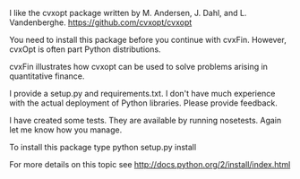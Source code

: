 I like the cvxopt package written by M. Andersen, J. Dahl, and L. Vandenberghe.
https://github.com/cvxopt/cvxopt

You need to install this package before you continue with cvxFin. However, cvxOpt is often part
Python distributions.

cvxFin illustrates how cvxopt can be used to solve problems arising in quantitative finance.

I provide a setup.py and requirements.txt. I don't have much experience with the actual deployment of Python libraries.
Please provide feedback.

I have created some tests. They are available by running nosetests. Again let me know how you manage.

To install this package type
python setup.py install

For more details on this topic see
http://docs.python.org/2/install/index.html

